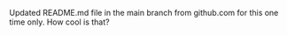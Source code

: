 Updated README.md file in the main branch from github.com for this one time only. How cool is that?
